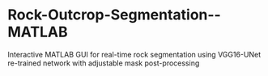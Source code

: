 # Rock-Outcrop-Segmentation--MATLAB
Interactive MATLAB GUI for real-time rock segmentation using VGG16-UNet re-trained network with adjustable mask post-processing
